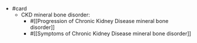 - #card
	- CKD mineral bone disorder:
		- #[[Progression of Chronic Kidney Disease mineral bone disorder]]
		- #[[Symptoms of Chronic Kidney Disease mineral bone disorder]]